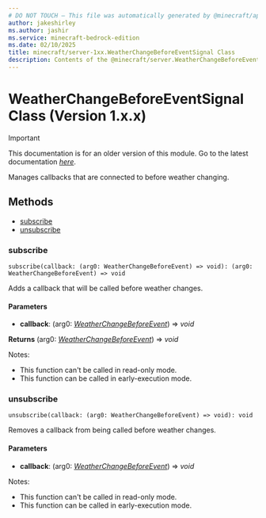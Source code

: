 ```yaml
---
# DO NOT TOUCH — This file was automatically generated by @minecraft/api-docs-generator, to report problems file an issue at https://github.com/Mojang/minecraft-scripting-libraries
author: jakeshirley
ms.author: jashir
ms.service: minecraft-bedrock-edition
ms.date: 02/10/2025
title: minecraft/server-1xx.WeatherChangeBeforeEventSignal Class
description: Contents of the @minecraft/server.WeatherChangeBeforeEventSignal class (Version 1.x.x).
---
```

# WeatherChangeBeforeEventSignal Class (Version 1.x.x)

> [!IMPORTANT]
> This documentation is for an older version of this module. Go to the latest documentation [*here*](../../../scriptapi/minecraft/server/WeatherChangeBeforeEventSignal.md).

Manages callbacks that are connected to before weather changing.

## Methods
- [subscribe](#subscribe)
- [unsubscribe](#unsubscribe)

### **subscribe**
`
subscribe(callback: (arg0: WeatherChangeBeforeEvent) => void): (arg0: WeatherChangeBeforeEvent) => void
`

Adds a callback that will be called before weather changes.

#### **Parameters**
- **callback**: (arg0: [*WeatherChangeBeforeEvent*](WeatherChangeBeforeEvent.md)) => *void*

**Returns** (arg0: [*WeatherChangeBeforeEvent*](WeatherChangeBeforeEvent.md)) => *void*
  
Notes:
- This function can't be called in read-only mode.
- This function can be called in early-execution mode.

### **unsubscribe**
`
unsubscribe(callback: (arg0: WeatherChangeBeforeEvent) => void): void
`

Removes a callback from being called before weather changes.

#### **Parameters**
- **callback**: (arg0: [*WeatherChangeBeforeEvent*](WeatherChangeBeforeEvent.md)) => *void*
  
Notes:
- This function can't be called in read-only mode.
- This function can be called in early-execution mode.
